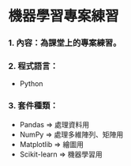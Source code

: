 # 機器學習專案練習

### 1. 內容：為課堂上的專案練習。

### 2. 程式語言：
* Python

### 3. 套件種類：
* Pandas => 處理資料用
* NumPy => 處理多維陣列、矩陣用
* Matplotlib => 繪圖用
* Scikit-learn => 機器學習用
  

    
